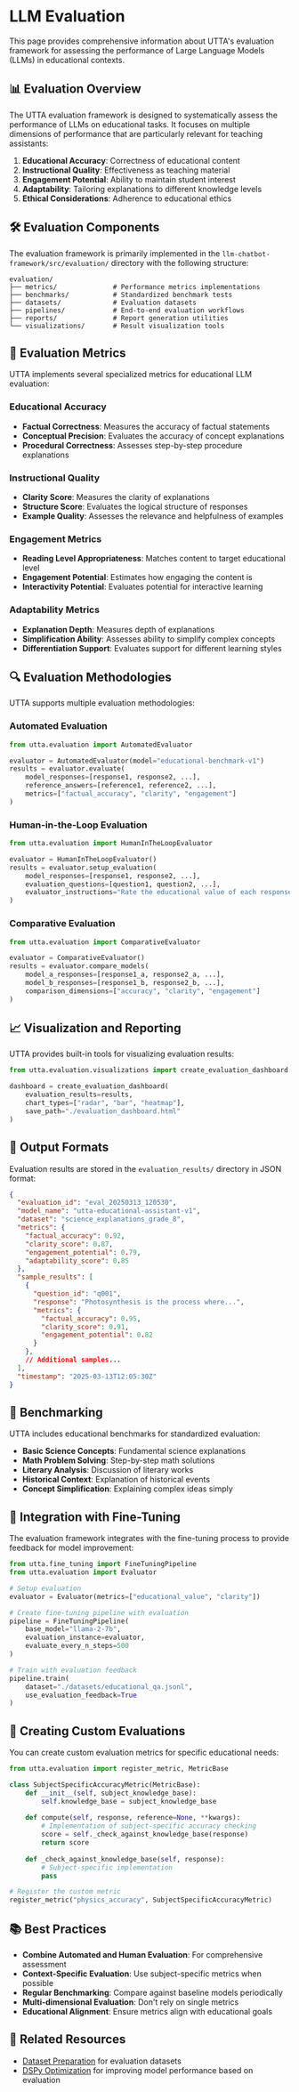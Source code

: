 # LLM Evaluation

This page provides comprehensive information about UTTA's evaluation framework for assessing the performance of Large Language Models (LLMs) in educational contexts.

## 📊 Evaluation Overview

The UTTA evaluation framework is designed to systematically assess the performance of LLMs on educational tasks. It focuses on multiple dimensions of performance that are particularly relevant for teaching assistants:

1. **Educational Accuracy**: Correctness of educational content
2. **Instructional Quality**: Effectiveness as teaching material
3. **Engagement Potential**: Ability to maintain student interest
4. **Adaptability**: Tailoring explanations to different knowledge levels
5. **Ethical Considerations**: Adherence to educational ethics

## 🛠️ Evaluation Components

The evaluation framework is primarily implemented in the `llm-chatbot-framework/src/evaluation/` directory with the following structure:

```
evaluation/
├── metrics/              # Performance metrics implementations
├── benchmarks/           # Standardized benchmark tests
├── datasets/             # Evaluation datasets
├── pipelines/            # End-to-end evaluation workflows
├── reports/              # Report generation utilities
└── visualizations/       # Result visualization tools
```

## 📏 Evaluation Metrics

UTTA implements several specialized metrics for educational LLM evaluation:

### Educational Accuracy

- **Factual Correctness**: Measures the accuracy of factual statements
- **Conceptual Precision**: Evaluates the accuracy of concept explanations
- **Procedural Correctness**: Assesses step-by-step procedure explanations

### Instructional Quality

- **Clarity Score**: Measures the clarity of explanations
- **Structure Score**: Evaluates the logical structure of responses
- **Example Quality**: Assesses the relevance and helpfulness of examples

### Engagement Metrics

- **Reading Level Appropriateness**: Matches content to target educational level
- **Engagement Potential**: Estimates how engaging the content is
- **Interactivity Potential**: Evaluates potential for interactive learning

### Adaptability Metrics

- **Explanation Depth**: Measures depth of explanations
- **Simplification Ability**: Assesses ability to simplify complex concepts
- **Differentiation Support**: Evaluates support for different learning styles

## 🔍 Evaluation Methodologies

UTTA supports multiple evaluation methodologies:

### Automated Evaluation

```python
from utta.evaluation import AutomatedEvaluator

evaluator = AutomatedEvaluator(model="educational-benchmark-v1")
results = evaluator.evaluate(
    model_responses=[response1, response2, ...],
    reference_answers=[reference1, reference2, ...],
    metrics=["factual_accuracy", "clarity", "engagement"]
)
```

### Human-in-the-Loop Evaluation

```python
from utta.evaluation import HumanInTheLoopEvaluator

evaluator = HumanInTheLoopEvaluator()
results = evaluator.setup_evaluation(
    model_responses=[response1, response2, ...],
    evaluation_questions=[question1, question2, ...],
    evaluator_instructions="Rate the educational value of each response..."
)
```

### Comparative Evaluation

```python
from utta.evaluation import ComparativeEvaluator

evaluator = ComparativeEvaluator()
results = evaluator.compare_models(
    model_a_responses=[response1_a, response2_a, ...],
    model_b_responses=[response1_b, response2_b, ...],
    comparison_dimensions=["accuracy", "clarity", "engagement"]
)
```

## 📈 Visualization and Reporting

UTTA provides built-in tools for visualizing evaluation results:

```python
from utta.evaluation.visualizations import create_evaluation_dashboard

dashboard = create_evaluation_dashboard(
    evaluation_results=results,
    chart_types=["radar", "bar", "heatmap"],
    save_path="./evaluation_dashboard.html"
)
```

## 📁 Output Formats

Evaluation results are stored in the `evaluation_results/` directory in JSON format:

```json
{
  "evaluation_id": "eval_20250313_120530",
  "model_name": "utta-educational-assistant-v1",
  "dataset": "science_explanations_grade_8",
  "metrics": {
    "factual_accuracy": 0.92,
    "clarity_score": 0.87,
    "engagement_potential": 0.79,
    "adaptability_score": 0.85
  },
  "sample_results": [
    {
      "question_id": "q001",
      "response": "Photosynthesis is the process where...",
      "metrics": {
        "factual_accuracy": 0.95,
        "clarity_score": 0.91,
        "engagement_potential": 0.82
      }
    },
    // Additional samples...
  ],
  "timestamp": "2025-03-13T12:05:30Z"
}
```

## 🔄 Benchmarking

UTTA includes educational benchmarks for standardized evaluation:

- **Basic Science Concepts**: Fundamental science explanations
- **Math Problem Solving**: Step-by-step math solutions
- **Literary Analysis**: Discussion of literary works
- **Historical Context**: Explanation of historical events
- **Concept Simplification**: Explaining complex ideas simply

## 🔗 Integration with Fine-Tuning

The evaluation framework integrates with the fine-tuning process to provide feedback for model improvement:

```python
from utta.fine_tuning import FineTuningPipeline
from utta.evaluation import Evaluator

# Setup evaluation
evaluator = Evaluator(metrics=["educational_value", "clarity"])

# Create fine-tuning pipeline with evaluation
pipeline = FineTuningPipeline(
    base_model="llama-2-7b",
    evaluation_instance=evaluator,
    evaluate_every_n_steps=500
)

# Train with evaluation feedback
pipeline.train(
    dataset="./datasets/educational_qa.jsonl",
    use_evaluation_feedback=True
)
```

## 🧪 Creating Custom Evaluations

You can create custom evaluation metrics for specific educational needs:

```python
from utta.evaluation import register_metric, MetricBase

class SubjectSpecificAccuracyMetric(MetricBase):
    def __init__(self, subject_knowledge_base):
        self.knowledge_base = subject_knowledge_base
        
    def compute(self, response, reference=None, **kwargs):
        # Implementation of subject-specific accuracy checking
        score = self._check_against_knowledge_base(response)
        return score
        
    def _check_against_knowledge_base(self, response):
        # Subject-specific implementation
        pass

# Register the custom metric
register_metric("physics_accuracy", SubjectSpecificAccuracyMetric)
```

## 📚 Best Practices

- **Combine Automated and Human Evaluation**: For comprehensive assessment
- **Context-Specific Evaluation**: Use subject-specific metrics when possible
- **Regular Benchmarking**: Compare against baseline models periodically
- **Multi-dimensional Evaluation**: Don't rely on single metrics
- **Educational Alignment**: Ensure metrics align with educational goals

## 🔗 Related Resources

- [Dataset Preparation](Dataset-Preparation) for evaluation datasets
- [DSPy Optimization](DSPy-Optimization) for improving model performance based on evaluation 